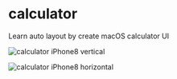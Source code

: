 # calculator
Learn auto layout by create macOS calculator UI

![calculator iPhone8 vertical](https://i.imgur.com/07uPxih.png)

![calculator iPhone8 horizontal](https://i.imgur.com/OjcSrF6.png)
